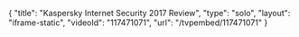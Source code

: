 {
    "title": "Kaspersky Internet Security 2017 Review",
    "type": "solo",
    "layout": "iframe-static",
    "videoId": "117471071",
    "url": "\/tvpembed\/117471071"
}